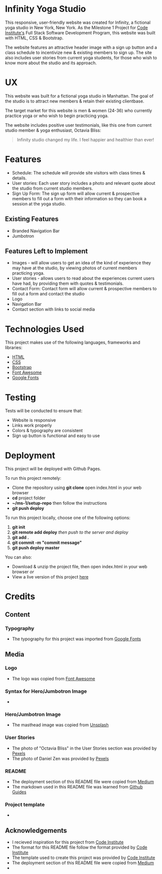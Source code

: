 # Infinity Yoga Studio

This responsive, user-friendly website was created for Infinity, a fictional yoga studio in New York, New York. As the Milestone 1 Project for [Code Institute's](https://codeinstitute.net) Full Stack Software Development Program, this website was built with HTML, CSS & Bootstrap.

The website features an attractive header image with a sign up button and a class schedule to incentivize new & existing members to sign up. The site also includes user stories from current yoga students, for those who wish to know more about the studio and its approach.

# UX
This website was built for a fictional yoga studio in Manhattan. The goal of the studio is to attract new members & retain their existing clientbase. 

The target market for this website is men & women (24-36) who currently practice yoga or who wish to begin practicing yoga.

The website includes positive user testimonials, like this one from current studio member & yoga enthusiast, Octavia Bliss:

> Infinity studio changed my life.
> I feel happier and healthier than ever!

# Features 
* Schedule: The schedule will provide site visitors with class times & details.
* User stories: Each user story includes a photo and relevant quote about the studio from current studio members.
* Sign Up Form: The sign up form will allow current & prospective members to fill out a form with their information so they can book a session at the yoga studio.

## Existing Features
* Branded Navigation Bar  
* Jumbotron

## Features Left to Implement
* Images - will allow users to get an idea of the kind of experience they may have at the studio, by viewing photos of current members practicing yoga.
* User stories - allows users to read about the experiences current users have had, by providing them with quotes & testimonials.
* Contact Form: Contact form will allow current & prospective members to fill out a form and contact the studio
* Logo
* Navigation Bar
* Contact section with links to social media

# Technologies Used
This project makes use of the following languages, frameworks and libraries:
* [HTML](https://html5tutorial.info)
* [CSS](https://w3.org/Style/CSS)
* [Bootstrap](https://getbootstrap.com)
* [Font Awesome](https://fontawesome.com/)
* [Google Fonts](https://fonts.google.com/)

# Testing

Tests will be conducted to ensure that:
* Website is responsive
* Links work properly
* Colors & typography are consistent
* Sign up button is functional and easy to use

# Deployment
This project will be deployed with Github Pages.

To run this project remotely:
* Clone the repository using **git clone** open index.html in your web browser
* **cd** project folder
* **~/ms-1/setup-repo** then follow the instructions
* **git push deploy**

To run this project locally, choose one of the following options:
1. **git init**
1. **git remote add deploy** 
*then push to the server and deploy*
1. **git add .**
1. **git commit -m "commit message"**
1. **git push deploy master**

You can also:
* Download & unzip the project file, then open index.html in your web browser
*or*
* View a live version of this project [here](https://)

# Credits
## Content
### Typography
* The typography for this project was imported from [Google Fonts](https://fonts.google.com/)
## Media
### Logo
* The logo was copied from [Font Awesome](https://fontawesome.com/)
### Syntax for Hero/Jumbotron Image
* 
### Hero/Jumbotron Image
* The masthead image was copied from [Unsplash](https://unsplash.com/photos/F79aH5eraUw)
### User Stories
* The photo of "Octavia Bliss" in the User Stories section was provided by [Pexels](https://www.pexels.com/photo/woman-doing-yoga-on-round-purple-yoga-mat-1882007/)
* The photo of Daniel Zen was provided by [Pexels](https://images.pexels.com/photos/1881994/pexels-photo-1881994.jpeg?auto=compress&cs=tinysrgb&dpr=2&h=750&w=1260)
### README
* The deployment section of this README file were copied from [Medium](https://medium.com/@francoisromain/vps-deploy-with-git-fea605f1303b)
* The markdown used in this README file was learned from [Github Guides]()
### Project template
*

## Acknowledgements
* I recieved inspiration for this project from [Code Institute](https://codeinstitute.net)
* The format for this README file follow the format provided by [Code Institute](https://github.com/Code-Institute-Solutions/readme-template)
* The template used to create this project was provided by [Code Institute](https://github.com/Code-Institute-Org/gitpod-full-template)
* The deployment section of this README file were copied from [Medium](https://medium.com/@francoisromain/vps-deploy-with-git-fea605f1303b)
* 
